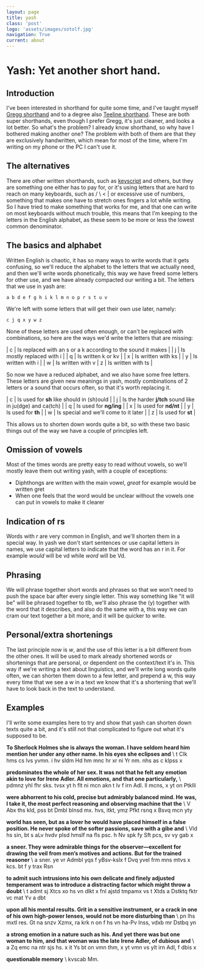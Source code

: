 ```yaml
---
layout: page
title: yash
class: 'post'
logo: 'assets/images/sotolf.jpg'
navigation: True
current: about
---
```


# Yash: Yet another short hand.

## Introduction

I've been interested in shorthand for quite some time, and I've taught myself [Gregg shorthand](https://en.wikipedia.org/wiki/Gregg_shorthand)
and to a degree also [Teeline shorthand](https://en.wikipedia.org/wiki/Teeline_Shorthand). These are both super shorthands, even though
I prefer Gregg, it's just cleaner, and looks a lot better. So what's the problem? I already know shorthand, so why have I bothered making
another one? The problem with both of them are that they are exclusively handwritten, which mean for most of the time, where I'm writing
on my phone or the PC I can't use it.


## The alternatives

There are other written shorthands, such as [keyscript](http://www.freewebs.com/cassyjanek/) and others, but they are something one either
has to pay for, or it's using letters that are hard to reach on many keyboards, such as / \ < | or excessive use of numbers, something
that makes one have to stretch ones fingers a lot while writing. So I have tried to make something that works for me, and that one can
write on most keyboards without much trouble, this means that I'm keeping to the letters in the English alphabet, as these seem to be
more or less the lowest common denominator.

## The basics and alphabet

Written English is chaotic, it has so many ways to write words that it gets confusing, so we'll reduce the alphabet to the letters
that we actually need, and then we'll write words phonetically, this way we have freed some letters for other use, and we have already
compacted our writing a bit. The letters that we use in yash are:

    a b d e f g h i k l m n o p r s t u v 

We're left with some letters that will get their own use later, namely:

    c j q x y w z

None of these letters are used often enough, or can't be replaced with combinations, so here are the ways we'd write the letters that are
missing:

| c | Is replaced with an s or a k according to the sound it makes |
| j | Is mostly replaced with i                                    |
| q | Is written k or kv                                           |
| x | Is written with ks                                           |
| y | Is written with i                                            |
| w | Is written with v
| z | Is written with ts                                           |

So now we have a reduced alphabet, and we also have some free letters. These letters are given new meanings in yash, mostly combinations
of 2 letters or a sound that occurs often, so that it's worth replacing it.

| c | Is used for **sh** like should in (sh)ould                |
| j | Is the harder **j/tch** sound like in ju(dge) and ca(tch) |
| q | Is used for **ng/ing**                                    |
| x | Is used for **nd/nt**                                     |
| y | Is used for **th**                                        |
| w | Is special and we'll come to it later                 |
| z | Is used for **st**                                        |


This allows us to shorten down words quite a bit, so with these two basic things out of the way we have a couple of principles left.

## Omission of vowels

Most of the times words are pretty easy to read without vowels, so we'll mostly leave them out writing yash, with a couple of exceptions:

- Diphthongs are written with the main vowel, *great* for example would be written gret
- When one feels that the word would be unclear without the vowels one can put in vowels to make it clearer

## Indication of rs

Words with *r* are very common in English, and we'll shorten them in a special way. In yash we don't start sentences or use capital letters
in names, we use capital letters to indicate that the word has an r in it. For example *would* will be vd while *word* will be Vd.

## Phrasing

We will phrase together short words and phrases so that we won't need to push the space bar after every single letter. This way something
like "it will be" will be phrased together to tlb, we'll also phrase the (y) together with the word that it describes, and also do the same
with a, this way we can cram our text together a bit more, and it will be quicker to write.

## Personal/extra shortenings

The last principle now is *w*, and the use of this letter is a bit different from the other ones. It will be used to mark already shortened words
or shortenings that are personal, or dependent on the context/text it's in. This way if we're writing a text about linguistics, and we'll write
long words quite often, we can shorten them down to a few letter, and prepend a w, this way every time that we see a w in a text we know that
it's a shortening that we'll have to look back in the text to understand.

## Examples

I'll write some examples here to try and show that yash can shorten down texts quite a bit, and it's still not that complicated to figure
out what it's supposed to be.

**To Sherlock Holmes she is always the woman. I have seldom heard him mention her under any other name. In his eyes she eclipses and** \\
t Clk hms cs lvs yvmn. i hv sldm Hd hm mnc hr xr ni Yr nm. nhs as c klpss x

**predominates the whole of her sex. It was not that he felt any emotion akin to love for Irene Adler. All emotions, and that one particularly,** \\
pdmnz yhl fhr sks. tvsx yt h flt ni mcn akn t lv f irn Adl. ll mcns, x yt on Ptklli

**were abhorrent to his cold, precise but admirably balanced mind. He was, I take it, the most perfect reasoning and observing machine that the** \\
V Abx ths kld, pss bt Dmbl blnsd mx. hvs, itkt, ymz Pfkt rsnq x Bsvq mcn yty

**world has seen, but as a lover he would have placed himself in a false position. He never spoke of the softer passions, save with a gibe and** \\
Vld hs sin, bt s aLv hvdv plsd hmslf na fls psc. h Nv spk fy Sft pcs, sv vy gab x

**a sneer. They were admirable things for the observer—excellent for drawing the veil from men’s motives and actions. But for the trained reasoner** \\
a sner. ye vr Admbl yqs f yBsv-kslx f Dvq yvel frm mns mtvs x kcs. bt f y trax Rsn

**to admit such intrusions into his own delicate and finely adjusted temperament was to introduce a distracting factor which might throw a doubt** \\
t admt sj Xtcs xo hs vn dlkt x fnl ajstd tmpamx vs t Xtds a Dstktq fktr vc mat Yv a dbt

**upon all his mental results. Grit in a sensitive instrument, or a crack in one of his own high-power lenses, would not be more disturbing than** \\
pn lhs mxtl res. Gt na snzv Xzmx, ra krk n on f hs vn ha-Pv lnss, vdxb mr Dstbq yn

**a strong emotion in a nature such as his. And yet there was but one woman to him, and that woman was the late Irene Adler, of dubious and** \\
a Zq emc na ntr sjs hs. x it Ys bt on vmn thm, x yt vmn vs ylt irn Adl, f dbis x

**questionable memory** \\
kvscab Mm.
